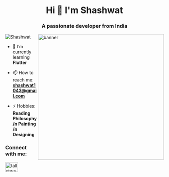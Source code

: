 <h1 align="center">Hi 👋 I'm Shashwat</h1>
<h3 align="center">A passionate developer from India</h3>

<img align = "right" alt = "banner" width = "400" src = "https://i.pinimg.com/originals/2d/6f/c8/2d6fc8a815c7bc6cb4b9ed9b0ea49c74.gif">


<p align="left"> <a href="https://twitter.com/shashwat_on_x" target="blank"><img src="https://img.shields.io/twitter/follow/Shashwat?logo=twitter&style=for-the-badge" alt="Shashwat" /></a> </p>


- 🌱 I’m currently learning **Flutter**


- 📫 How to reach me: **shashwat1043@gmail.com**

- ⚡ Hobbies: **Reading Philosophy /n Painting /n Designing**

<h3 align="left">Connect with me:</h3>
<p align="left">
<a href="https://twitter.com/shashwat_on_x" target="blank"><img align="center" src="https://raw.githubusercontent.com/rahuldkjain/github-profile-readme-generator/master/src/images/icons/Social/twitter.svg" alt="tallstwae" height="30" width="40" /></a>
</p>


